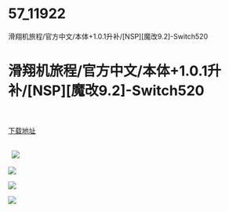 # 57_11922
滑翔机旅程/官方中文/本体+1.0.1升补/[NSP][魔改9.2]-Switch520
# 滑翔机旅程/官方中文/本体+1.0.1升补/[NSP][魔改9.2]-Switch520
 <br/></br>
[下载地址](https://www.switch520.cc/article/11922 "下载地址")
<br/></br>

<p><strong>&nbsp; <img src="https://www.switch520.cc/muke_img/upload_art_editor_20210323-1_ee7e578e34b76d32d72e060bba1960ed.jpg"> </strong></p>
<p><img src="https://www.switch520.cc/muke_img/upload_art_editor_20210323-1_546a1f3dc66247e4a72a2ed52b26230d.jpg"></p>
<p><img src="https://www.switch520.cc/muke_img/upload_art_editor_20210323-1_24b5b7120826ef25f0adbe3f18300d33.jpg"></p>
<p><img src="https://www.switch520.cc/muke_img/upload_art_editor_20210323-1_d992cbc33721404f7cfa53841bc753fc.jpg"></p>
<p><strong>&nbsp;</strong></p>
